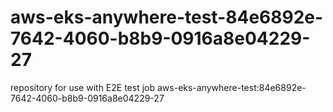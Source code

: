 # aws-eks-anywhere-test-84e6892e-7642-4060-b8b9-0916a8e04229-27
repository for use with E2E test job aws-eks-anywhere-test:84e6892e-7642-4060-b8b9-0916a8e04229-27
